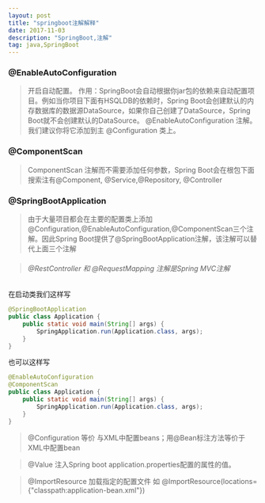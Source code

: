 ```yaml
---
layout: post
title: "springboot注解解释"
date: 2017-11-03 
description: "SpringBoot,注解"
tag: java,SpringBoot
--- 
```


  
### @EnableAutoConfiguration
> 开启自动配置。
 作用：SpringBoot会自动根据你jar包的依赖来自动配置项目。例如当你项目下面有HSQLDB的依赖时，Spring
 Boot会创建默认的内存数据库的数据源DataSource，如果你自己创建了DataSource，Spring
 Boot就不会创建默认的DataSource。
@EnableAutoConfiguration 注解。我们建议你将它添加到主 @Configuration 类上。

### @ComponentScan
>ComponentScan 注解而不需要添加任何参数，Spring Boot会在根包下面搜索注有@Component, @Service,@Repository, @Controller

### @SpringBootApplication
>由于大量项目都会在主要的配置类上添加@Configuration,@EnableAutoConfiguration,@ComponentScan三个注解。因此Spring
Boot提供了@SpringBootApplication注解，该注解可以替代上面三个注解

>###### @RestController 和 @RequestMapping 注解是Spring MVC注解

在启动类我们这样写

```java
@SpringBootApplication
public class Application {
    public static void main(String[] args) {
        SpringApplication.run(Application.class, args);
    }
}
```

也可以这样写

```java
@EnableAutoConfiguration 
@ComponentScan 
public class Application {
    public static void main(String[] args) {
        SpringApplication.run(Application.class, args);
    }
}
```
>@Configuration
等价 与XML中配置beans；用@Bean标注方法等价于XML中配置bean

>@Value
   注入Spring boot application.properties配置的属性的值。

>@ImportResource
加载指定的配置文件 如 @ImportResource(locations={"classpath:application-bean.xml"})









